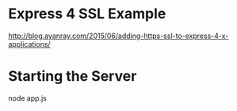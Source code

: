 # Express 4 SSL Example

http://blog.ayanray.com/2015/06/adding-https-ssl-to-express-4-x-applications/

# Starting the Server
node app.js
